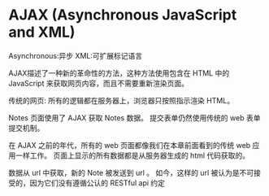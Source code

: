 # AJAX (Asynchronous JavaScript and XML)

Asynchronous:异步 
XML:可扩展标记语言

AJAX描述了一种新的革命性的方法，这种方法使用包含在 HTML 中的 JavaScript 来获取网页内容，而且不需要重新渲染页面。

传统的网页: 所有的逻辑都在服务器上，浏览器只按照指示渲染 HTML。

Notes 页面使用了 AJAX 获取 Notes 数据。 提交表单仍然使用传统的 web 表单提交机制。

在 AJAX 之前的年代，所有的 web 页面都像我们在本章前面看到的传统 web 应用一样工作。 页面上显示的所有数据都是从服务器生成的 html 代码获取的。

数据从 url 中获取，新的 Note 被发送到 url 。 如今，这样的 url 被认为是不可接受的，因为它们没有遵循公认的 RESTful api 约定


